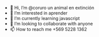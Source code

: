 - 👋 Hi, I’m @coruro un animal en extinción
- 👀 I’m interested in aprender
- 🌱 I’m currently learning javascript
- 💞️ I’m looking to collaborate with anyone
- 📫 How to reach me +569 5228 1362

<!---
coruro/coruro is a ✨ special ✨ repository because its `README.md` (this file) appears on your GitHub profile.
You can click the Preview link to take a look at your changes.
--->
